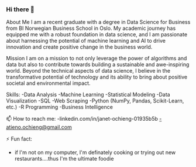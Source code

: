 ### Hi there 👋

About Me
I am a recent graduate with a degree in Data Science for Business from BI Norwegian Business School in Oslo. My academic journey has equipped me with a robust foundation
in data science, and I am passionate about harnessing the potential of machine learning and AI to drive innovation and create positive change in the business world.

Mission
I am on a mission to not only leverage the power of algorithms and data but also to contribute towards building a sustainable and awe-inspiring world. Beyond the technical 
aspects of data science, I believe in the transformative potential of technology and its ability to bring about positive societal and environmental impact.

Skills:
-Data Analysis
-Machine Learning
-Statistical Modeling
-Data Visualization
-SQL
-Web Scraping
-Python (NumPy, Pandas, Scikit-Learn, etc.)
-R Programming
-Business Intelligence

📫 How to reach me:
  -linkedin.com/in/janet-ochieng-01935b5b
  -atieno.ochieng@gmail.com

⚡ Fun fact:
  - if I'm not on my computer, I'm definately cooking or trying out new restaurants....thus I'm the ultimate foodie


